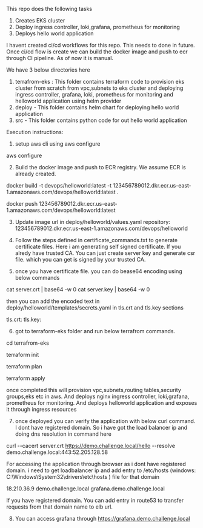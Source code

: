 
This repo does the following tasks
1. Creates EKS cluster
2. Deploy ingress controller, loki,grafana, prometheus for monitoring
3. Deploys hello world application

I havent created ci/cd workflows for this repo. This needs to done in future. Once ci/cd flow is create we can build the docker image and push to ecr through CI pipeline. As of now it is manual.


We have 3 below directories here
1. terrafrom-eks : This folder contains terraform code to provision eks cluster from scratch from vpc,subnets to eks cluster and deploying ingress controller, grafana, loki, prometheus for monitoring and helloworld application using helm provider
2. deploy - This folder contains helm chart for deploying hello world application
3. src -  This folder contains python code for out hello world application

Execution instructions:

1. setup aws cli using aws configure 

aws configure

2. Build the docker image and push to ECR registry. We assume ECR is already created. 

docker build -t devops/helloworld:latest -t 123456789012.dkr.ecr.us-east-1.amazonaws.com/devops/helloworld:latest .

docker push 123456789012.dkr.ecr.us-east-1.amazonaws.com/devops/helloworld:latest

3. Update image url in deploy/helloworld/values.yaml
  repository: 123456789012.dkr.ecr.us-east-1.amazonaws.com/devops/helloworld

4. Follow the steps defined in certificate_commands.txt to generate certificate files. Here i am generating self signed certificate. If you alredy have trusted CA. You can just create server key and generate csr file. which you can get is signed by your trusted CA.

5. once you have certificate file. you can do bease64 encoding using below commands 

cat server.crt | base64 -w 0
cat server.key |  base64 -w 0 

then you can add the encoded text in deploy/helloworld/templates/secrets.yaml in tls.crt and tls.key sections

tls.crt: <your base64 encoded cert text>
tls.key: <your base64 encoded key text>

6. got to terraform-eks folder and run below terrafrom commands. 

cd terrafrom-eks

terraform init

terraform plan 

terraform apply

once completed this will provision vpc,subnets,routing tables,security groups,eks etc in aws. 
And deploys nginx ingress controller, loki,grafana, prometheus for monitoring. And deploys helloworld application and exposes it through ingress resources

7. once deployed you can verify the application with below curl command. I dont have registered domain. So i have got the load balancer ip and doing dns resolution in command here

curl --cacert server.crt https://demo.challenge.local/hello --resolve demo.challenge.local:443:52.205.128.58

For accessing the application through browser as i dont have registered domain. i need to get loadbalancer ip and add entry to /etc/hosts (windows: C:\Windows\System32\drivers\etc\hosts ) file for that domain

18.210.36.9 demo.challenge.local grafana.demo.challenge.local

If you have registered domain. You can add entry in route53 to transfer requests from that domain name to elb url.

8. You can access grafana through 
https://grafana.demo.challenge.local